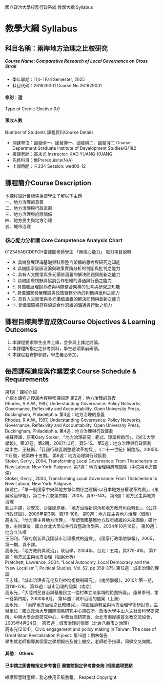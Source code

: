 國立政治大學校務行政系統 教學大綱 Syllabus
# 教學大綱 Syllabus
##  科目名稱：兩岸地方治理之比較研究 
#####  Course Name: Comparative Research of Local Governance on Cross Strait
  * 學年學期：114-1 Fall Semester, 2025 
  * 科目代碼：261629001 Course No.261629001
#### 修別：選
Type of Credit: Elective 
_3.0_
#### 預收人數
Number of Students
課程資料Course Details
  * 開課單位：國發碩一、國發博一、國發碩二、國發博二 Course Department:Graduate Institute of Development Studies/G/1&2 
  * 授課老師：高永光 Instructor: KAO YUANG-KUANG 
  * 先修科目：無Prerequisite(N/A)
  * 上課時間：三234 Session: wed09-12
##  課程簡介Course Description
本課程設計目標係為使學生了解以下主題  
一、地方治理的意義  
二、地方治理與行政區劃  
三、地方治理與府際關係  
四、地方民主與地方治理  
五、城市治理  
###  核心能力分析圖 Core Competence Analysis Chart
012345ABCDEFGH雷達圖老師學生
「無核心能力」 
能力項目說明
  * A. 具備發展理論基礎與科際整合架構的思考與研究之知能
  * B. 具備國家發展理論與政策實務分析的判斷與批判之能力
  * C. 具有人文關懷與多元價值涵養的解決問題與創新之能力
  * D. 具備國際視野與協調合作思維的溝通與行動之能力
  * E. 具備發展理論基礎與科際整合架構的思考與研究之知能
  * F. 具備國家發展理論與政策實務分析的判斷與批判之能力
  * G. 具有人文關懷與多元價值涵養的解決問題與創新之能力
  * H. 具備國際視野與協調合作思維的溝通與行動之能力
##  課程目標與學習成效Course Objectives & Learning Outcomes 
1. 本課程要求學生出席上課，並參與上課之討論。  
2. 本課程所指定之參考資料，學生必須事前研讀。  
3. 本課程若安排參訪，學生務必參加。  
##  每周課程進度與作業要求 Course Schedule & Requirements
第1週：課程介紹  
介紹本課程之授課內容與修課規定
第2週：地方治理的意義  
Rhodes, R.A.W., 1997, Understanding Governance: Policy Networks, Governance, Reflexivity and Accountability, Open University Press, Buckingham, Philadelphia.
第3週：地方治理的意義  
Rhodes, R.A.W., 1997, Understanding Governance: Policy Networks, Governance, Reflexivity and Accountability, Open University Press, Buckingham, Philadelphia.
第4週：地方治理與行政區劃  
樓蘇萍譯，原著Gary Stoker, 「地方治理研究：範式、理論與啟示」，《浙江大學學報》，第37卷，第2期，2007年3月，頁5-15。
第5週：地方治理與行政區劃  
梁木生、王紅衛，「我國行政區劃整體改革初探」，《二十一世紀》網路版，2005年11月號，總第四十五期。
第6週：地方治理與行政區劃  
Stoker, Gerry , 2004, Transforming Local Governance: From Thatcherism to New Labour, New York: Palgrave.
第7週：地方治理與府際關係（中央與地方關係）  
Stoker, Gerry , 2004, Transforming Local Governance: From Thatcherism to New Labour, New York: Palgrave.  
陳建仁，「單一制國家中央與地方夥伴關係之建構-以日本地方分權改革為例」，《東吳政治學報》，第二十六卷第四期，2008，頁97-143。
第8週：地方民主與地方治理  
劉亞平譯，沙安文、沙薩娜原著，「地方治理新視角和地方政府角色轉化」，《公共行政評論》，2009年第3期，頁76-106。
第9週：地方民主與地方治理（個案）  
高永光，「地方民主與地方治理」，「型塑我國基層地方政府組織的未來圖像」研討會，主辦單位：國立台北大學公共行政暨政治學系，2004年10月16日。
第10週：地方立法權  
王佃利，「政府創新與我國城市治理模式的選擇」，《國家行政學院學報》，2005，第一期，頁不詳。  
高永光，「地方政府與政治」，政治學，2004年，台北：五南，頁375-415。
第11週：地方民主與地方治理（個案分析）  
Pratchett, Lawrence, 2004, “Local Autonomy, Local Democracy and the ‘New Localism’”, Political Studies, Vol. 52, pp.358-375.
第12週：城市治理的理論  
王志鋒，「城市治理多元化及利益均衡機制研究」，《南開學報》，2010年第一期，頁119-126。
第13週：城市治理的個案（南京）  
高永光，「大陸村民自治與基層民主--從村準立法事項的範圍析論」，遠景季刊，第一卷第四期，2000年8月。
第14週：城市治理的個案（上海）  
高永光， 「兩岸地方治理之比較研究」，中國經濟轉型與地方治理學術研討會，主辦單位：國立政治大學國際關係研究中心第四所、政治大學中山人文社會科學研究所、中興大學台商研究中心、中華台商研究會、台北市兩岸經貿文教交流協會，2005年4月24日。
第15週：城市治理的個案（北台八縣市之治理）  
高永光(2104)，Civic engagement and policy making in Taiwan: The case of Great Bitan Revitalization Prjoect.
第16週：期末報告  
學生就老師指導其個案之學期報告及線上繳交，老師給予指導，同學交叉詢問。 
####  其他： Others:
####  已申請之圖書館指定參考書目  圖書館指定參考書查詢 |相關處理要點
維護智慧財產權，務必使用正版書籍。 Respect Copyright.